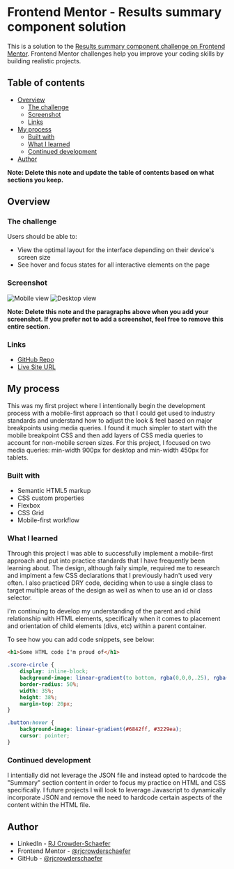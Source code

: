 # Frontend Mentor - Results summary component solution

This is a solution to the [Results summary component challenge on Frontend Mentor](https://www.frontendmentor.io/challenges/results-summary-component-CE_K6s0maV). Frontend Mentor challenges help you improve your coding skills by building realistic projects. 

## Table of contents

- [Overview](#overview)
  - [The challenge](#the-challenge)
  - [Screenshot](#screenshot)
  - [Links](#links)
- [My process](#my-process)
  - [Built with](#built-with)
  - [What I learned](#what-i-learned)
  - [Continued development](#continued-development)
- [Author](#author)

**Note: Delete this note and update the table of contents based on what sections you keep.**

## Overview

### The challenge

Users should be able to:

- View the optimal layout for the interface depending on their device's screen size
- See hover and focus states for all interactive elements on the page

### Screenshot

![Mobile view](https://i.imgur.com/muZmaBp.png)
![Desktop view](https://i.imgur.com/qzCDQoK.png)


**Note: Delete this note and the paragraphs above when you add your screenshot. If you prefer not to add a screenshot, feel free to remove this entire section.**

### Links

- [GitHub Repo](https://github.com/rjcrowderschaefer/fm-results-summary-component)
- [Live Site URL](https://rjcrowderschaefer.github.io/fm-results-summary-component/)

## My process

This was my first project where I intentionally begin the development process with a mobile-first approach so that I could get used to industry standards and understand how to adjust the look & feel based on major breakpoints using media queries. I found it much simpler to start with the mobile breakpoint CSS and then add layers of CSS media queries to account for non-mobile screen sizes. For this project, I focused on two media queries: min-width 900px for desktop and min-width 450px for tablets.

### Built with

- Semantic HTML5 markup
- CSS custom properties
- Flexbox
- CSS Grid
- Mobile-first workflow

### What I learned

Through this project I was able to successfully implement a mobile-first approach and put into practice standards that I have frequently been learning about. The design, although faily simple, required me to research and implment a few CSS declarations that I previously hadn't used very often. I also practiced DRY code, deciding when to use a single class to target multiple areas of the design as well as when to use an id or class selector.

I'm continuing to develop my understanding of the parent and child relationship with HTML elements, specifically when it comes to placement and orientation of child elements (divs, etc) within a parent container.

To see how you can add code snippets, see below:

```html
<h1>Some HTML code I'm proud of</h1>
```
```css
.score-circle {
    display: inline-block;
    background-image: linear-gradient(to bottom, rgba(0,0,0,.25), rgba(0,0,0,0));
    border-radius: 50%;
    width: 35%;
    height: 38%;
    margin-top: 20px;
}
```

```css
.button:hover {
    background-image: linear-gradient(#6842ff, #3229ea);
    cursor: pointer;
}
```

### Continued development

I intentially did not leverage the JSON file and instead opted to hardcode the "Summary" section content in order to focus my practice on HTML and CSS specifically. I future projects I will look to leverage Javascript to dynamically incorporate JSON and remove the need to hardcode certain aspects of the content within the HTML file.

## Author

- LinkedIn - [RJ Crowder-Schaefer](https://www.linkedin.com/in/rjcrowderschaefer/)
- Frontend Mentor - [@rjcrowderschaefer](https://www.frontendmentor.io/profile/rjcrowderschaefer)
- GitHub - [@rjcrowderschaefer](https://github.com/rjcrowderschaefer)